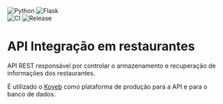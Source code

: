 ![Python](https://img.shields.io/badge/python-3670A0?style=for-the-badge&logo=python&logoColor=ffdd54)
![Flask](https://img.shields.io/badge/flask-%23000.svg?style=for-the-badge&logo=flask&logoColor=white)
<br>
![CI](https://github.com/Sistema-de-integracao-em-restaurante/api/actions/workflows/ci.yml/badge.svg)
![Release](https://github.com/Sistema-de-integracao-em-restaurante/api/actions/workflows/release.yml/badge.svg)

# API Integração em restaurantes

API REST responsável por controlar o armazenamento e recuperação de informações dos restaurantes.

É utilizado o [Koyeb](https://app.koyeb.com/) como plataforma de produção para a API e para o banco de dados.
